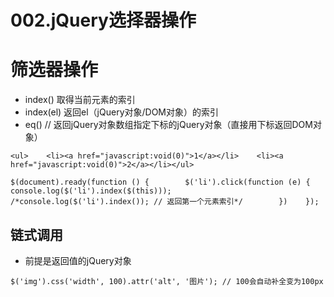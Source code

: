 # 002.jQuery选择器操作

# 筛选器操作

- index() 取得当前元素的索引
- index(el) 返回el（jQuery对象/DOM对象）的索引
- eq() // 返回jQuery对象数组指定下标的jQuery对象（直接用下标返回DOM对象）

```
<ul>    <li><a href="javascript:void(0)">1</a></li>    <li><a href="javascript:void(0)">2</a></li></ul>
```

```
$(document).ready(function () {        $('li').click(function (e) {            console.log($('li').index($(this)));            /*console.log($('li').index()); // 返回第一个元素索引*/        })    });
```

## 链式调用

- 前提是返回值的jQuery对象

```
$('img').css('width', 100).attr('alt', '图片'); // 100会自动补全变为100px
```